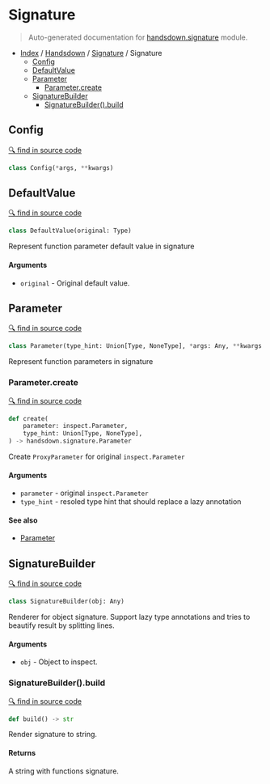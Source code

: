 # Signature

> Auto-generated documentation for [handsdown.signature](../../handsdown/signature.py) module.

- [Index](../README.md#handsdown-index) / [Handsdown](index.md#handsdown) / [Signature](#signature) / Signature
  - [Config](#config)
  - [DefaultValue](#defaultvalue)
  - [Parameter](#parameter)
    - [Parameter.create](#parametercreate)
  - [SignatureBuilder](#signaturebuilder)
    - [SignatureBuilder().build](#signaturebuilderbuild)

## Config

[🔍 find in source code](../../handsdown/signature.py#L10)

```python
class Config(*args, **kwargs)
```

## DefaultValue

[🔍 find in source code](../../handsdown/signature.py#L15)

```python
class DefaultValue(original: Type)
```

Represent function parameter default value in signature

#### Arguments

- `original` - Original default value.

## Parameter

[🔍 find in source code](../../handsdown/signature.py#L39)

```python
class Parameter(type_hint: Union[Type, NoneType], *args: Any, **kwargs: Any)
```

Represent function parameters in signature

### Parameter.create

[🔍 find in source code](../../handsdown/signature.py#L80)

```python
def create(
    parameter: inspect.Parameter,
    type_hint: Union[Type, NoneType],
) -> handsdown.signature.Parameter
```

Create `ProxyParameter` for original `inspect.Parameter`

#### Arguments

- `parameter` - original `inspect.Parameter`
- `type_hint` - resoled type hint that should replace a lazy annotation

#### See also

- [Parameter](#parameter)

## SignatureBuilder

[🔍 find in source code](../../handsdown/signature.py#L101)

```python
class SignatureBuilder(obj: Any)
```

Renderer for object signature. Support lazy type annotations and tries
to beautify result by splitting lines.

#### Arguments

- `obj` - Object to inspect.

### SignatureBuilder().build

[🔍 find in source code](../../handsdown/signature.py#L155)

```python
def build() -> str
```

Render signature to string.

#### Returns

A string with functions signature.
